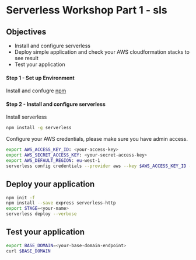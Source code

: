 # Serverless Workshop Part 1 - sls

## Objectives
- Install and configure serverless
- Deploy simple application and check your AWS cloudformation stacks to see result
- Test your application

#### Step 1 - Set up Environment
Install and confugre [npm](https://docs.npmjs.com/getting-started/installing-node)

#### Step 2 - Install and configure serverless
Install serverless
```bash
npm install -g serverless
```
Configure your AWS credentials, please make sure you have admin access.

```bash
export AWS_ACCESS_KEY_ID: <your-access-key>
export AWS_SECRET_ACCESS_KEY: <your-secret-access-key>
export AWS_DEFAULT_REGION: eu-west-1
serverless config credentials --provider aws --key $AWS_ACCESS_KEY_ID --secret $AWS_SECRET_ACCESS_KEY
```
## Deploy your application
```bash
npm init -f
npm install --save express serverless-http
export STAGE=<your-name>
serverless deploy --verbose
```

## Test your application
```bash
export BASE_DOMAIN=<your-base-domain-endpoint>
curl $BASE_DOMAIN
```
